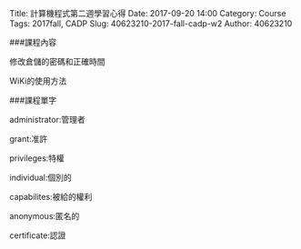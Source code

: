 Title: 計算機程式第二週學習心得
Date: 2017-09-20 14:00
Category: Course
Tags: 2017fall, CADP
Slug: 40623210-2017-fall-cadp-w2
Author: 40623210

<!-- PELICAN_END_SUMMARY -->
###課程內容

修改倉儲的密碼和正確時間

WiKi的使用方法

###課程單字

administrator:管理者

grant:准許

privileges:特權

individual:個別的

capabilites:被給的權利

anonymous:匿名的

certificate:認證